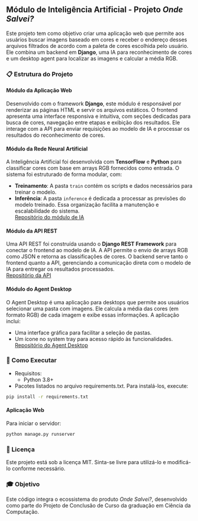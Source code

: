 ## Módulo de Inteligência Artificial - Projeto _Onde Salvei?_
Este projeto tem como objetivo criar uma aplicação web que permite aos usuários buscar imagens baseado em cores e receber o endereço desses arquivos filtrados de acordo com a paleta de cores escolhida pelo usuário. Ele combina um backend em **Django**, uma IA para reconhecimento de cores e um desktop agent para localizar as imagens e calcular a média RGB.

### 📋 Estrutura do Projeto
#### **Módulo da Aplicação Web**
Desenvolvido com o framework **Django**, este módulo é responsável por renderizar as páginas HTML e servir os arquivos estáticos. O frontend apresenta uma interface responsiva e intuitiva, com seções dedicadas para busca de cores, navegação entre etapas e exibição dos resultados. Ele interage com a API para enviar requisições ao modelo de IA e processar os resultados do reconhecimento de cores.

#### **Módulo da Rede Neural Artificial**
A Inteligência Artificial foi desenvolvida com **TensorFlow** e **Python** para classificar cores com base em arrays RGB fornecidos como entrada. O sistema foi estruturado de forma modular, com:
- **Treinamento**: A pasta `train` contém os scripts e dados necessários para treinar o modelo.
- **Inferência**: A pasta `inference` é dedicada a processar as previsões do modelo treinado.
Essa organização facilita a manutenção e escalabilidade do sistema.  
[Repositório do módulo de IA](https://github.com/dev-nataliasilva/projeto_final_ia)

#### **Módulo da API REST**
Uma API REST foi construída usando o **Django REST Framework** para conectar o frontend ao modelo de IA. A API permite o envio de arrays RGB como JSON e retorna as classificações de cores. O backend serve tanto o frontend quanto a API, gerenciando a comunicação direta com o modelo de IA para entregar os resultados processados.  
[Repositório da API](https://github.com/dev-nataliasilva/projeto_final_api)

#### **Módulo do Agent Desktop**
O Agent Desktop é uma aplicação para desktops que permite aos usuários selecionar uma pasta com imagens. Ele calcula a média das cores (em formato RGB) de cada imagem e exibe essas informações. A aplicação inclui:
- Uma interface gráfica para facilitar a seleção de pastas.
- Um ícone no system tray para acesso rápido às funcionalidades.
[Repositório do Agent Desktop](https://github.com/dev-nataliasilva/projeto_final_agent)

### 🚀 Como Executar
- Requisitos:
    - Python 3.8+
- Pacotes listados no arquivo requirements.txt. Para instalá-los, execute:
```bash
pip install -r requirements.txt
```
#### Aplicação Web
Para iniciar o servidor:
```bash
python manage.py runserver
```

### 📝 Licença
Este projeto está sob a licença MIT. Sinta-se livre para utilizá-lo e modificá-lo conforme necessário.

### 🎓 Objetivo
Este código integra o ecossistema do produto _Onde Salvei?_, desenvolvido como parte do Projeto de Conclusão de Curso da graduação em Ciência da Computação.
